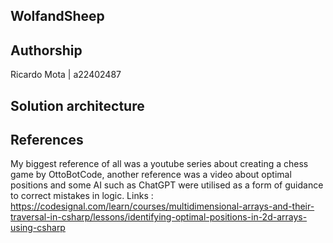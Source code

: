 ## WolfandSheep

## Authorship
Ricardo Mota | a22402487

## Solution architecture

## References

My biggest reference of all was a youtube series about
creating a chess game by OttoBotCode, another reference was a video about optimal positions and
some AI such as ChatGPT were utilised as a form of guidance to correct
mistakes in logic.
Links : https://codesignal.com/learn/courses/multidimensional-arrays-and-their-traversal-in-csharp/lessons/identifying-optimal-positions-in-2d-arrays-using-csharp
